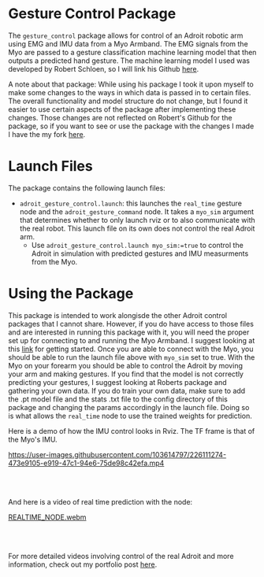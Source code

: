 # Gesture Control Package

The `gesture_control` package allows for control of an Adroit robotic arm using EMG and IMU data from a Myo Armband. The EMG signals from the Myo are passed to a gesture classification machine learning model that then outputs a predicted hand gesture. The machine learning model I used was developed by Robert Schloen, so I will link his Github [here](https://github.com/rschloen/semg_control).

A note about that package: While using his package I took it upon myself to make some changes to the ways in which data is passed in to certain files. The overall functionality and model structure do not change, but I found it easier to use certain aspects of the package after implementing these changes. Those changes are not reflected on Robert's Github for the package, so if you want to see or use the package with the changes I made I have the my fork [here](https://github.com/allan-gc/myo_gestures). 

# Launch Files
The package contains the following launch files:

* `adroit_gesture_control.launch`: this launches the `real_time` gesture node and the `adroit_gesture_command` node. It takes a `myo_sim` argument that determines whether to only launch rviz or to also communicate with the real robot. This launch file on its own does not control the real Adroit arm. 
    * Use `adroit_gesture_control.launch myo_sim:=true` to control the Adroit in simulation with predicted gestures and IMU measurments from the Myo. 

# Using the Package

This package is intended to work alongisde the other Adroit control packages that I cannot share. However, if you do have access to those files and are interested in running this package with it, you will need the proper set up for connecting to and running the Myo Armband. I suggest looking at this [link](http://www.fernandocosentino.net/pyoconnect/) for getting started. Once you are able to connect with the Myo, you should be able to run the launch file above with `myo_sim` set to  true. With the Myo on your forearm you should be able to control the Adroit by moving your arm and making gestures. If you find that the model is not correctly predicting your gestures, I suggest looking at Roberts package and gathering your own data. If you do train your own data, make sure to add the .pt model file and the stats .txt file to the config directory of this package and changing the params accordingly in the launch file.  Doing so is what allows the `real_time` node to use the trained weights for prediction. 

Here is a demo of how the IMU control looks in Rviz. The TF frame is that of the Myo's IMU.

https://user-images.githubusercontent.com/103614797/226111274-473e9105-e919-47c1-94e6-75de98c42efa.mp4




<br>
<br/>

And here is a video of real time prediction with the node:


[REALTIME_NODE.webm](https://user-images.githubusercontent.com/103614797/226111660-7e2f8179-795a-4b84-aff8-ab8f2482efb0.webm)

<br>
<br/>

For more detailed videos involving control of the real Adroit and more information, check out my portfolio post [here](https://allan-gc.github.io/Adroit.html).


